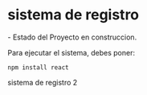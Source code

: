 <!--descipcion del protecto -->
<h1> sistema de registro </h1>
 - Estado del Proyecto en construccion.
 
 Para ejecutar el sistema, debes poner:
 
 ```npm install react```

 sistema de registro 2
